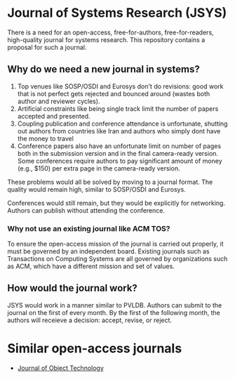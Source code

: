 Journal of Systems Research (JSYS)
==================================
There is a need for an open-access, free-for-authors, free-for-readers, high-quality journal for systems research. This repository contains a proposal for such a journal.

## Why do we need a new journal in systems?

1. Top venues like SOSP/OSDI and Eurosys don't do revisions: good work that is not perfect gets rejected and bounced around (wastes both author and reviewer cycles).
2. Artificial constraints like being single track limit the number of papers accepted and presented.
3. Coupling publication and conference attendance is unfortunate, shutting out authors from countries like Iran and authors who simply dont have the money to travel
4. Conference papers also have an unfortunate limit on number of pages both in the submission version and in the final camera-ready version. Some conferences require authors to pay significant amount of money (e.g., $150) per extra page in the camera-ready version.

These problems would all be solved by moving to a journal format. The quality would remain high, similar to SOSP/OSDI and Eurosys. 

Conferences would still remain, but they would be explicitly for networking. Authors can publish without attending the conference. 

### Why not use an existing journal like ACM TOS?

To ensure the open-access mission of the journal is carried out properly, it must be governed by an independent board. Existing journals such as Transactions on Computing Systems are all governed by organizations such as ACM, which have a different mission and set of values. 

## How would the journal work? 

JSYS would work in a manner similar to PVLDB. Authors can submit to the journal on the first of every month. By the first of the following month, the authors will receieve a decision: accept, revise, or reject. 

Similar open-access journals
=============================
- [Journal of Object Technology](http://www.jot.fm/index.html) 
